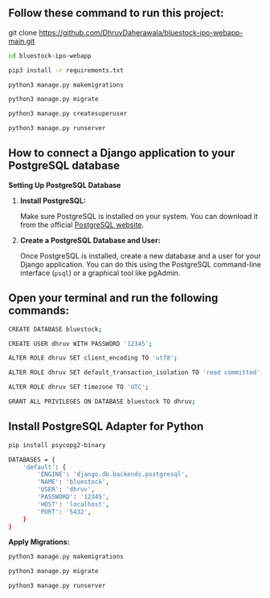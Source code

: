 ## Follow these command to run this project:

git clone https://github.com/DhruvDaherawala/bluestock-ipo-webapp-main.git
```bash
cd bluestock-ipo-webapp
```
```bash
pip3 install -r requirements.txt
```
```bash
python3 manage.py makemigrations
```
```bash
python3 manage.py migrate
```
```bash
python3 manage.py createsuperuser
```
```bash
python3 manage.py runserver
```
## How to connect a Django application to your PostgreSQL database

**Setting Up PostgreSQL Database**

1. **Install PostgreSQL:**

   Make sure PostgreSQL is installed on your system. You can download it from the official [PostgreSQL website](https://www.postgresql.org/download/).

2. **Create a PostgreSQL Database and User:**

   Once PostgreSQL is installed, create a new database and a user for your Django application. You can do this using the PostgreSQL command-line interface (`psql`) or a graphical tool like pgAdmin.

## Open your terminal and run the following commands:
```bash
CREATE DATABASE bluestock;
```
```bash
CREATE USER dhruv WITH PASSWORD '12345';
```
```bash
ALTER ROLE dhruv SET client_encoding TO 'utf8';
```
```bash
ALTER ROLE dhruv SET default_transaction_isolation TO 'read committed';
```
```bash
ALTER ROLE dhruv SET timezone TO 'UTC';
```
```bash
GRANT ALL PRIVILEGES ON DATABASE bluestock TO dhruv;
```
## Install PostgreSQL Adapter for Python
```bash
pip install psycopg2-binary
```
```bash
DATABASES = {
    'default': {
        'ENGINE': 'django.db.backends.postgresql',
        'NAME': 'bluestock',
        'USER': 'dhruv',
        'PASSWORD': '12345',
        'HOST': 'localhost',
        'PORT': '5432',
    }
}
```
**Apply Migrations:**
```bash
python3 manage.py makemigrations
```
```bash
python3 manage.py migrate
```
```bash
python3 manage.py runserver
```
